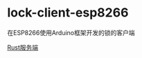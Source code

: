 # lock-client-esp8266
在ESP8266使用Arduino框架开发的锁的客户端

[Rust服务端](https://github.com/sunnysab/lock-server)
